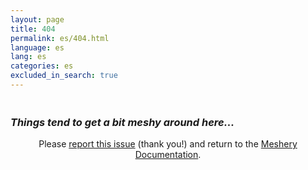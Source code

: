 ```yaml
---
layout: page
title: 404
permalink: es/404.html
language: es
lang: es
categories: es
excluded_in_search: true
---
```



<div>
  <h1  id="funny-message" style="font-weight:bold;margin-bottom:1.5em;" class="text-center noTOC"></h1>
  <h3 style="font-style:italic;" class="text-center noTOC">Things tend to get a bit meshy around here...</h3>
  <div style="text-align:center;" class="alert-info alert">Please <a href="https://github.com/layer5io/meshery/issues/new?assignees=&labels=docs&template=documentation.md&title=Docs:" target="_blank">report this issue</a> (thank you!) and return to the <a href="{{ site.url }}">Meshery Documentation</a>.</div>
</div>
<script type="text/javascript">
var messages = [
  "Oh, no. Por favor perdone nuestro sitio enREDado.",
  "Oops. Por favor disculpe el enREDo.",
  "Parece que esta página no existe. ¡Qué enREDo!",
  "Por favor disculpe el enREDo."
];
var message = messages[Math.floor(Math.random()*messages.length)];
document.getElementById("funny-message").innerHTML = message;
</script>